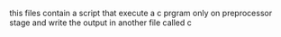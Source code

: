 this files contain a script that execute a c prgram only on preprocessor stage and write the output in another file called c
